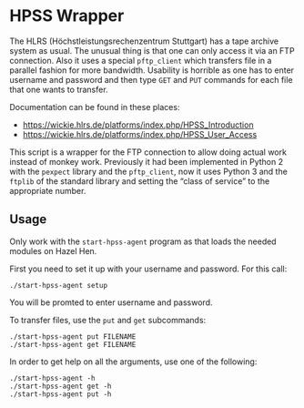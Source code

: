 # HPSS Wrapper

The HLRS (Höchstleistungsrechenzentrum Stuttgart) has a tape archive system as
usual. The unusual thing is that one can only access it via an FTP connection.
Also it uses a special `pftp_client` which transfers file in a parallel fashion
for more bandwidth. Usability is horrible as one has to enter username and
password and then type `GET` and `PUT` commands for each file that one wants to
transfer.

Documentation can be found in these places:

- https://wickie.hlrs.de/platforms/index.php/HPSS_Introduction
- https://wickie.hlrs.de/platforms/index.php/HPSS_User_Access

This script is a wrapper for the FTP connection to allow doing actual work
instead of monkey work. Previously it had been implemented in Python 2 with the
`pexpect` library and the `pftp_client`, now it uses Python 3 and the `ftplib`
of the standard library and setting the “class of service” to the appropriate
number.

## Usage

Only work with the `start-hpss-agent` program as that loads the needed modules
on Hazel Hen.

First you need to set it up with your username and password. For this call:

    ./start-hpss-agent setup

You will be promted to enter username and password.

To transfer files, use the `put` and `get` subcommands:

    ./start-hpss-agent put FILENAME
    ./start-hpss-agent get FILENAME

In order to get help on all the arguments, use one of the following:

    ./start-hpss-agent -h
    ./start-hpss-agent get -h
    ./start-hpss-agent put -h
